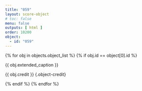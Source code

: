 ```yaml
---
title: "059"
layout: score-object
# toc: false
menu: false
outputs: [ html ]
order: 10200
object:
  - id: "059"
---
```


{% for obj in objects.object_list %}
{% if obj.id == object[0].id %}

{{ obj.extended_caption }}

{{ obj.credit }} {.object-credit}

{% endif %}
{% endfor %}
